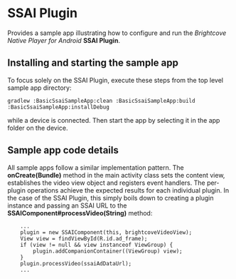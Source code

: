 SSAI Plugin
=============

Provides a sample app illustrating how to configure and run the *Brightcove Native Player for Android* **SSAI Plugin**.

## Installing and starting the sample app

To focus solely on the SSAI Plugin, execute these steps from the top level sample app directory:

    gradlew :BasicSsaiSampleApp:clean :BasicSsaiSampleApp:build :BasicSsaiSampleApp:installDebug

while a device is connected.  Then start the app by selecting it in the app folder on the device.

## Sample app code details

All sample apps follow a similar implementation pattern.  The **onCreate(Bundle)** method in the main activity class sets the content view, establishes the video view object and registers event handlers.  The per-plugin operations achieve the expected results for each individual plugin.  In the case of the SSAI Plugin, this simply boils down to creating a plugin instance and passing an SSAI URL to the **SSAIComponent#processVideo(String)** method:

        ...
        plugin = new SSAIComponent(this, brightcoveVideoView);
        View view = findViewById(R.id.ad_frame);
        if (view != null && view instanceof ViewGroup) {
            plugin.addCompanionContainer((ViewGroup) view);
        }
        plugin.processVideo(ssaiAdDataUrl);
        ...
 